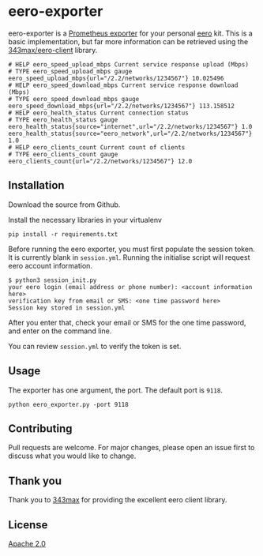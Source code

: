 # eero-exporter
eero-exporter is a [Prometheus exporter](https://prometheus.io/docs/instrumenting/exporters/) for your personal [eero](https://eero.com) kit. This is a basic implementation, but far more information can be retrieved using the [343max/eero-client](https://github.com/343max/eero-client) library.

```shell script
# HELP eero_speed_upload_mbps Current service response upload (Mbps)
# TYPE eero_speed_upload_mbps gauge
eero_speed_upload_mbps{url="/2.2/networks/1234567"} 10.025496
# HELP eero_speed_download_mbps Current service response download (Mbps)
# TYPE eero_speed_download_mbps gauge
eero_speed_download_mbps{url="/2.2/networks/1234567"} 113.158512
# HELP eero_health_status Current connection status
# TYPE eero_health_status gauge
eero_health_status{source="internet",url="/2.2/networks/1234567"} 1.0
eero_health_status{source="eero_network",url="/2.2/networks/1234567"} 1.0
# HELP eero_clients_count Current count of clients
# TYPE eero_clients_count gauge
eero_clients_count{url="/2.2/networks/1234567"} 12.0
```

## Installation

Download the source from Github.

Install the necessary libraries in your virtualenv

```shell script
pip install -r requirements.txt
```

Before running the eero exporter, you must first populate the session token. It is currently blank in `session.yml`. Running the initialise script will request eero account information. 

```shell script
$ python3 session_init.py
your eero login (email address or phone number): <account information here>
verification key from email or SMS: <one time password here>
Session key stored in session.yml
```

After you enter that, check your email or SMS for the one time password, and enter on the command line.

You can review `session.yml` to verify the token is set.

## Usage
The exporter has one argument, the port. The default port is `9118`.

```shell script
python eero_exporter.py -port 9118
```

## Contributing
Pull requests are welcome. For major changes, please open an issue first to discuss what you would like to change.

## Thank you
Thank you to [343max](https://github.com/343max) for providing the excellent eero client library. 

## License
[Apache 2.0](https://www.apache.org/licenses/LICENSE-2.0)